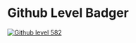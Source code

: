 # Github Level Badger

<a id="githubLevelId" href="https://github.com/arran4/github-level"> <img src="https://img.shields.io/badge/Github Level%20version1-582-yellowgreen" alt="Github level 582"/></a>